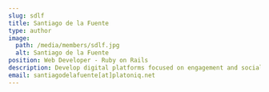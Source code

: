 ```yaml
---
slug: sdlf
title: Santiago de la Fuente
type: author
image:
  path: /media/members/sdlf.jpg
  alt: Santiago de la Fuente
position: Web Developer - Ruby on Rails
description: Develop digital platforms focused on engagement and social innovation with specialization in Ruby on Rails.
email: santiagodelafuente[at]platoniq.net
---
```


